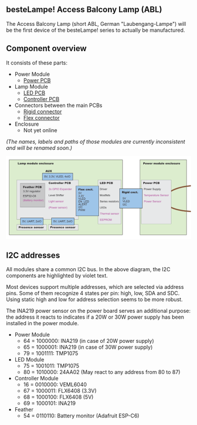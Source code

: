 <!--
SPDX-FileCopyrightText: 2024 Lena Schimmel <mail@lenaschimmel.de>
SPDX-License-Identifier: CC-BY-SA-4.0

[besteLampe!](https://lenaschimmel.de/besteLampe!) © 2024 by [Lena Schimmel](mailto:mail@lenaschimmel.de) is licensed under [CC BY-SA 4.0](http://creativecommons.org/licenses/by-sa/4.0/?ref=chooser-v1)
-->
## besteLampe! Access Balcony Lamp (ABL)
The Access Balcony Lamp (short ABL, German "Laubengang-Lampe") will be the first device of the besteLampe! series to actually be manufactured.

## Component overview
It consists of these parts:
 - Power Module
   - [Power PCB](./power/)
 - Lamp Module 
   - [LED PCB](../ledmodule/LED_Module_E/)
   - [Controller PCB](./Controller/)
 - Connectors between the main PCBs
   - [Rigid connector](./Conductor/)
   - [Flex connector](./Flex/)
 - Enclosure
   - Not yet online

_(The names, labels and paths of those modules are currently inconsistent and will be renamed soon.)_

![Simplified diagram of modules and components](./ABL%20Components.png)

## I2C addresses
All modules share a common I2C bus. In the above diagram, the I2C components are highlighted by violet text.

Most devices support multiple addresses, which are selected via address pins. Some of them recognize 4 states per pin: high, low, SDA and SDC. Using static high and low for address selection seems to be more robust.

The INA219 power sensor on the power board serves an additional purpose: the address it reacts to indicates if a 20W or 30W power supply has been installed in the power module.

 - Power Module
    - 64 = 1000000: INA219 (in case of 20W power supply)
    - 65 = 1000001: INA219 (in case of 30W power supply)
    - 79 = 1001111: TMP1075
 - LED Module
    - 75 = 1001011: TMP1075
    - 80 = 1010000: 24AA02 (May react to any address from 80 to 87)
 - Controller Module
    - 16 = 0010000: VEML6040
    - 67 = 1000011: FLX6408 (3.3V)
    - 68 = 1000100: FLX6408 (5V)
    - 69 = 1000101: INA219
 - Feather
    - 54 = 0110110:	Battery monitor (Adafruit ESP-C6)